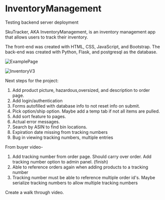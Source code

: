 
# InventoryManagement
Testing backend server deployment


SkuTracker, AKA InventoryManagement, is an inventory management app that allows users to track their inventory. 

The front-end was created with HTML, CSS, JavaScript, and Bootstrap. The back-end was created with Python, Flask, and postgresql as the database. 

![ExamplePage](https://user-images.githubusercontent.com/66417986/120581300-93912200-c3f8-11eb-9074-d19aa8c2c03f.png)

![InventoryV3](https://user-images.githubusercontent.com/66417986/120850024-e4159600-c544-11eb-8491-0f4959470d9a.jpg)

Next steps for the project:

1. Add product picture, hazardous,oversized, and description to order page. 
2. Add login/authentication
3. Forms autofilled with database info to not reset info on submit.
4. Pick option/ship option. Maybe add a temp tab if not all items are pulled.
5. Add sort feature to pages. 
6. Actual error messages. 
7. Search by ASIN to find bin locations. 
8. Expiration date missing from tracking numbers
9. Bug in viewing tracking numbers, multiple entries


From buyer video-
1. Add tracking number from order page. Should carry over order. Add tracking number option to admin panel. (finish)
2. Able to reference orders again when adding products to a tracking number
3. Tracking number must be able to reference multiple order id's. Maybe serialize tracking numbers to allow multiple tracking numbers

Create a walk through video. 



